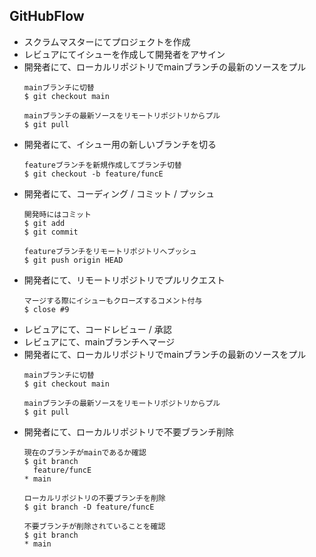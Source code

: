## GitHubFlow
* スクラムマスターにてプロジェクトを作成
* レビュアにてイシューを作成して開発者をアサイン
* 開発者にて、ローカルリポジトリでmainブランチの最新のソースをプル
  ```
  mainブランチに切替
  $ git checkout main

  mainブランチの最新ソースをリモートリポジトリからプル
  $ git pull
  ```
* 開発者にて、イシュー用の新しいブランチを切る
  ```
  featureブランチを新規作成してブランチ切替
  $ git checkout -b feature/funcE
  ```
* 開発者にて、コーディング / コミット / プッシュ
  ```
  開発時にはコミット
  $ git add
  $ git commit

  featureブランチをリモートリポジトリへプッシュ
  $ git push origin HEAD
  ```
* 開発者にて、リモートリポジトリでプルリクエスト
  ```
  マージする際にイシューもクローズするコメント付与
  $ close #9
  ```
* レビュアにて、コードレビュー / 承認
* レビュアにて、mainブランチへマージ
* 開発者にて、ローカルリポジトリでmainブランチの最新のソースをプル
  ```
  mainブランチに切替
  $ git checkout main

  mainブランチの最新ソースをリモートリポジトリからプル
  $ git pull
  ```
* 開発者にて、ローカルリポジトリで不要ブランチ削除
  ```
  現在のブランチがmainであるか確認
  $ git branch                 
    feature/funcE
  * main

  ローカルリポジトリの不要ブランチを削除
  $ git branch -D feature/funcE

  不要ブランチが削除されていることを確認
  $ git branch                 
  * main
  ```
